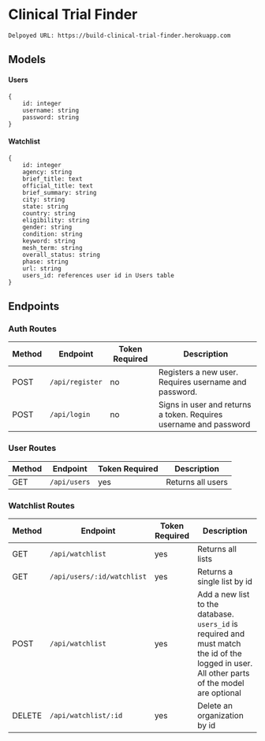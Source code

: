 # Clinical Trial Finder

`Delpoyed URL: https://build-clinical-trial-finder.herokuapp.com`

## Models

#### Users

```
{
    id: integer
    username: string
    password: string
}
```

#### Watchlist

```
{
    id: integer
    agency: string
    brief_title: text
    official_title: text
    brief_summary: string
    city: string
    state: string
    country: string
    eligibility: string
    gender: string
    condition: string
    keyword: string
    mesh_term: string
    overall_status: string
    phase: string
    url: string
    users_id: references user id in Users table
}
```

## Endpoints

### Auth Routes

| Method | Endpoint        | Token Required | Description                                                       |
| ------ | --------------- | -------------- | ----------------------------------------------------------------- |
| POST   | `/api/register` | no             | Registers a new user. Requires username and password.             |
| POST   | `/api/login`    | no             | Signs in user and returns a token. Requires username and password |

### User Routes

| Method | Endpoint     | Token Required | Description       |
| ------ | ------------ | -------------- | ----------------- |
| GET    | `/api/users` | yes            | Returns all users |

### Watchlist Routes

| Method | Endpoint                   | Token Required | Description                                                                                                                                   |
| ------ | -------------------------- | -------------- | --------------------------------------------------------------------------------------------------------------------------------------------- |
| GET    | `/api/watchlist`           | yes            | Returns all lists                                                                                                                             |
| GET    | `/api/users/:id/watchlist` | yes            | Returns a single list by id                                                                                                                   |
| POST   | `/api/watchlist`           | yes            | Add a new list to the database. `users_id` is required and must match the id of the logged in user. All other parts of the model are optional |
| DELETE | `/api/watchlist/:id`       | yes            | Delete an organization by id                                                                                                                  |

<!-- Note: `users_id` is required in the POST request and must match the id of the logged in user. All other parts of the model are optional -->
